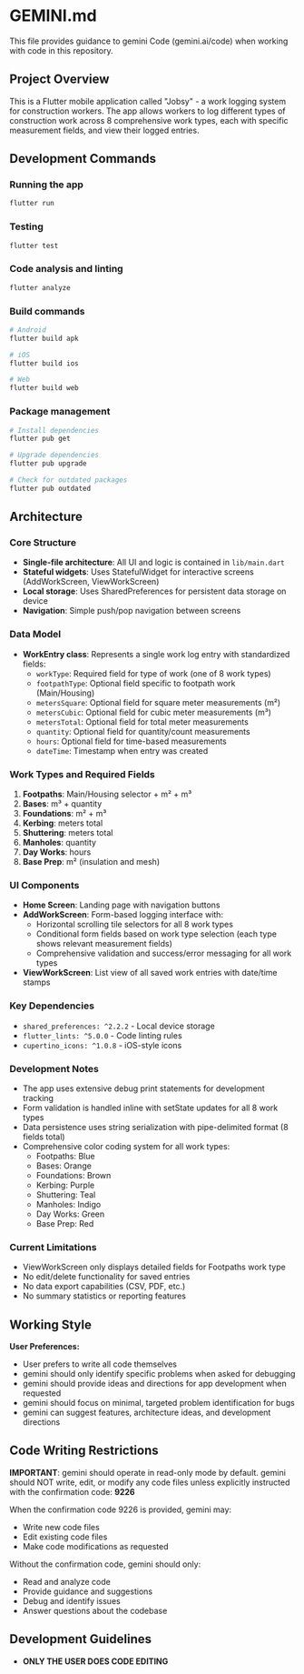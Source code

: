 # GEMINI.md

This file provides guidance to gemini Code (gemini.ai/code) when working with code in this repository.

## Project Overview

This is a Flutter mobile application called "Jobsy" - a work logging system for construction workers. The app allows workers to log different types of construction work across 8 comprehensive work types, each with specific measurement fields, and view their logged entries.

## Development Commands

### Running the app
```bash
flutter run
```

### Testing
```bash
flutter test
```

### Code analysis and linting
```bash
flutter analyze
```

### Build commands
```bash
# Android
flutter build apk

# iOS
flutter build ios

# Web
flutter build web
```

### Package management
```bash
# Install dependencies
flutter pub get

# Upgrade dependencies
flutter pub upgrade

# Check for outdated packages
flutter pub outdated
```

## Architecture

### Core Structure
- **Single-file architecture**: All UI and logic is contained in `lib/main.dart`
- **Stateful widgets**: Uses StatefulWidget for interactive screens (AddWorkScreen, ViewWorkScreen)
- **Local storage**: Uses SharedPreferences for persistent data storage on device
- **Navigation**: Simple push/pop navigation between screens

### Data Model
- **WorkEntry class**: Represents a single work log entry with standardized fields:
  - `workType`: Required field for type of work (one of 8 work types)
  - `footpathType`: Optional field specific to footpath work (Main/Housing)
  - `metersSquare`: Optional field for square meter measurements (m²)
  - `metersCubic`: Optional field for cubic meter measurements (m³)
  - `metersTotal`: Optional field for total meter measurements
  - `quantity`: Optional field for quantity/count measurements
  - `hours`: Optional field for time-based measurements
  - `dateTime`: Timestamp when entry was created

### Work Types and Required Fields
1. **Footpaths**: Main/Housing selector + m² + m³
2. **Bases**: m³ + quantity
3. **Foundations**: m² + m³
4. **Kerbing**: meters total
5. **Shuttering**: meters total
6. **Manholes**: quantity
7. **Day Works**: hours
8. **Base Prep**: m² (insulation and mesh)

### UI Components
- **Home Screen**: Landing page with navigation buttons
- **AddWorkScreen**: Form-based logging interface with:
  - Horizontal scrolling tile selectors for all 8 work types
  - Conditional form fields based on work type selection (each type shows relevant measurement fields)
  - Comprehensive validation and success/error messaging for all work types
- **ViewWorkScreen**: List view of all saved work entries with date/time stamps

### Key Dependencies
- `shared_preferences: ^2.2.2` - Local device storage
- `flutter_lints: ^5.0.0` - Code linting rules
- `cupertino_icons: ^1.0.8` - iOS-style icons

### Development Notes
- The app uses extensive debug print statements for development tracking
- Form validation is handled inline with setState updates for all 8 work types
- Data persistence uses string serialization with pipe-delimited format (8 fields total)
- Comprehensive color coding system for all work types:
  - Footpaths: Blue
  - Bases: Orange  
  - Foundations: Brown
  - Kerbing: Purple
  - Shuttering: Teal
  - Manholes: Indigo
  - Day Works: Green
  - Base Prep: Red

### Current Limitations
- ViewWorkScreen only displays detailed fields for Footpaths work type
- No edit/delete functionality for saved entries
- No data export capabilities (CSV, PDF, etc.)
- No summary statistics or reporting features

## Working Style

**User Preferences:**
- User prefers to write all code themselves
- gemini should only identify specific problems when asked for debugging
- gemini should provide ideas and directions for app development when requested
- gemini should focus on minimal, targeted problem identification for bugs
- gemini can suggest features, architecture ideas, and development directions

## Code Writing Restrictions

**IMPORTANT**: gemini should operate in read-only mode by default. gemini should NOT write, edit, or modify any code files unless explicitly instructed with the confirmation code: **9226**

When the confirmation code 9226 is provided, gemini may:
- Write new code files
- Edit existing code files
- Make code modifications as requested

Without the confirmation code, gemini should only:
- Read and analyze code
- Provide guidance and suggestions
- Debug and identify issues
- Answer questions about the codebase

## Development Guidelines

- **ONLY THE USER DOES CODE EDITING**

